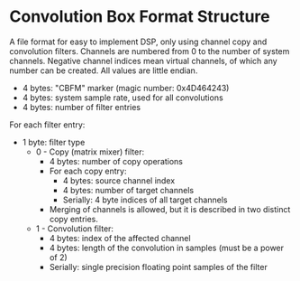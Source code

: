 # Convolution Box Format Structure
A file format for easy to implement DSP, only using channel copy and convolution
filters. Channels are numbered from 0 to the number of system channels. Negative
channel indices mean virtual channels, of which any number can be created.
All values are little endian.
* 4 bytes: "CBFM" marker (magic number: 0x4D464243)
* 4 bytes: system sample rate, used for all convolutions
* 4 bytes: number of filter entries

For each filter entry:
* 1 byte: filter type
    * 0 - Copy (matrix mixer) filter:
        * 4 bytes: number of copy operations
        * For each copy entry:
            * 4 bytes: source channel index
            * 4 bytes: number of target channels
            * Serially: 4 byte indices of all target channels
        * Merging of channels is allowed, but it is described in two distinct
          copy entries.
    * 1 - Convolution filter:
        * 4 bytes: index of the affected channel
        * 4 bytes: length of the convolution in samples (must be a power of 2)
        * Serially: single precision floating point samples of the filter
